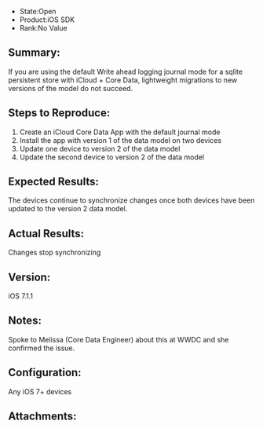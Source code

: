 * State:Open
* Product:iOS SDK
* Rank:No Value

## Summary:

If you are using the default Write ahead logging journal mode for a sqlite persistent store with iCloud + Core Data, lightweight migrations to new versions of the model do not succeed.

## Steps to Reproduce: 

1. Create an iCloud Core Data App with the default journal mode
2. Install the app with version 1 of the data model on two devices
3. Update one device to version 2 of the data model
4. Update the second device to version 2 of the data model

## Expected Results:

The devices continue to synchronize changes once both devices have been updated to the version 2 data model.

## Actual Results:

Changes stop synchronizing

## Version:
iOS 7.1.1

## Notes:
Spoke to Melissa (Core Data Engineer) about this at WWDC and she confirmed the issue.

## Configuration:
Any iOS 7+ devices

## Attachments:
